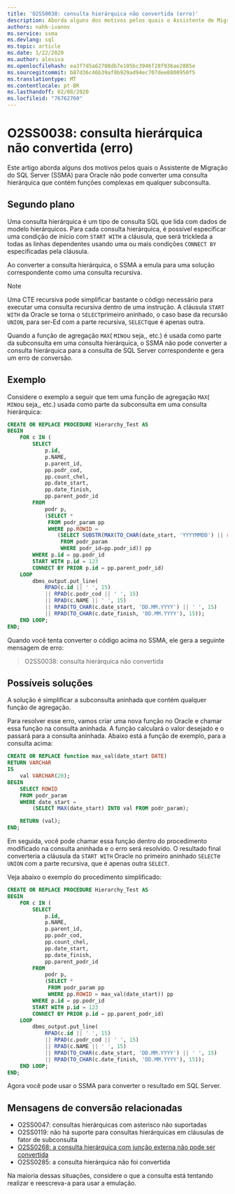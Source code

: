 ```yaml
---
title: 'O2SS0038: consulta hierárquica não convertida (erro)'
description: Aborda alguns dos motivos pelos quais o Assistente de Migração do SQL Server (SSMA) para Oracle não pode converter uma consulta hierárquica que contém funções complexas em qualquer subconsulta.
authors: nahk-ivanov
ms.service: ssma
ms.devlang: sql
ms.topic: article
ms.date: 1/22/2020
ms.author: alexiva
ms.openlocfilehash: ea3f7d5a62708db7e105bc3946f28f936ae2885e
ms.sourcegitcommit: b87d36c46b39af8b929ad94ec707dee8800950f5
ms.translationtype: MT
ms.contentlocale: pt-BR
ms.lasthandoff: 02/08/2020
ms.locfileid: "76762760"
---
```

# <a name="o2ss0038-hierarchical-query-not-converted-error"></a>O2SS0038: consulta hierárquica não convertida (erro)

Este artigo aborda alguns dos motivos pelos quais o Assistente de Migração do SQL Server (SSMA) para Oracle não pode converter uma consulta hierárquica que contém funções complexas em qualquer subconsulta.

## <a name="background"></a>Segundo plano

Uma consulta hierárquica é um tipo de consulta SQL que lida com dados de modelo hierárquicos. Para cada consulta hierárquica, é possível especificar uma condição de início com `START WITH` a cláusula, que será trickleda a todas as linhas dependentes usando uma ou mais condições `CONNECT BY` especificadas pela cláusula.

Ao converter a consulta hierárquica, o SSMA a emula para uma solução correspondente como uma consulta recursiva.

> [!NOTE]
> Uma CTE recursiva pode simplificar bastante o código necessário para executar uma consulta recursiva dentro de uma instrução. A cláusula `START WITH` da Oracle se torna o `SELECT`primeiro aninhado, o caso base da recursão `UNION`, para ser-Ed com a parte recursiva, `SELECT`que é apenas outra.

Quando a função de agregação `MAX`( `MIN`ou seja,, etc.) é usada como parte da subconsulta em uma consulta hierárquica, o SSMA não pode converter a consulta hierárquica para a consulta de SQL Server correspondente e gera um erro de conversão.

## <a name="example"></a>Exemplo

Considere o exemplo a seguir que tem uma função de agregação `MAX`( `MIN`ou seja,, etc.) usada como parte da subconsulta em uma consulta hierárquica:

```sql
CREATE OR REPLACE PROCEDURE Hierarchy_Test AS
BEGIN
    FOR c IN (
        SELECT
            p.id,
            p.NAME,
            p.parent_id,
            pp.podr_cod,
            pp.count_chel,
            pp.date_start,
            pp.date_finish,
            pp.parent_podr_id
        FROM
            podr p,
            (SELECT *
             FROM podr_param pp
             WHERE pp.ROWID =
                (SELECT SUBSTR(MAX(TO_CHAR(date_start, 'YYYYMMDD') || rowid), 9)
                 FROM podr_param
                 WHERE podr_id=pp.podr_id)) pp
        WHERE p.id = pp.podr_id
        START WITH p.id = 123
        CONNECT BY PRIOR p.id = pp.parent_podr_id)
    LOOP
        dbms_output.put_line(
            RPAD(c.id || ' ', 15)
            || RPAD(c.podr_cod || ' ', 15)
            || RPAD(c.NAME || ' ', 15)
            || RPAD(TO_CHAR(c.date_start, 'DD.MM.YYYY') || ' ', 15)
            || RPAD(TO_CHAR(c.date_finish, 'DD.MM.YYYY'), 15));
    END LOOP;
END;
```

Quando você tenta converter o código acima no SSMA, ele gera a seguinte mensagem de erro:

> O2SS0038: consulta hierárquica não convertida

## <a name="possible-remedies"></a>Possíveis soluções

A solução é simplificar a subconsulta aninhada que contém qualquer função de agregação.

Para resolver esse erro, vamos criar uma nova função no Oracle e chamar essa função na consulta aninhada. A função calculará o valor desejado e o passará para a consulta aninhada. Abaixo está a função de exemplo, para a consulta acima:

```sql
CREATE OR REPLACE function max_val(date_start DATE)
RETURN VARCHAR
IS
    val VARCHAR(20);
BEGIN
    SELECT ROWID
    FROM podr_param
    WHERE date_start =
        (SELECT MAX(date_start) INTO val FROM podr_param);

    RETURN (val);
END;
```

Em seguida, você pode chamar essa função dentro do procedimento modificado na consulta aninhada e o erro será resolvido. O resultado final converteria a cláusula da `START WITH` Oracle no primeiro aninhado `SELECT`e `UNION` com a parte recursiva, que é apenas outra `SELECT`.

Veja abaixo o exemplo do procedimento simplificado:

```sql
CREATE OR REPLACE PROCEDURE Hierarchy_Test AS
BEGIN
    FOR c IN (
        SELECT
            p.id,
            p.NAME,
            p.parent_id,
            pp.podr_cod,
            pp.count_chel,
            pp.date_start,
            pp.date_finish,
            pp.parent_podr_id
        FROM
            podr p,
            (SELECT *
             FROM podr_param pp
             WHERE pp.ROWID = max_val(date_start)) pp
        WHERE p.id = pp.podr_id
        START WITH p.id = 123
        CONNECT BY PRIOR p.id = pp.parent_podr_id)
    LOOP
        dbms_output.put_line(
            RPAD(c.id || ' ', 15)
            || RPAD(c.podr_cod || ' ', 15)
            || RPAD(c.NAME || ' ', 15)
            || RPAD(TO_CHAR(c.date_start, 'DD.MM.YYYY') || ' ', 15)
            || RPAD(TO_CHAR(c.date_finish, 'DD.MM.YYYY'), 15));
    END LOOP;
END;
```

Agora você pode usar o SSMA para converter o resultado em SQL Server.

## <a name="related-conversion-messages"></a>Mensagens de conversão relacionadas

* O2SS0047: consultas hierárquicas com asterisco não suportadas
* O2SS0119: não há suporte para consultas hierárquicas em cláusulas de fator de subconsulta
* [O2SS0268: a consulta hierárquica com junção externa não pode ser convertida](o2ss0268.md)
* O2SS0285: a consulta hierárquica não foi convertida

Na maioria dessas situações, considere o que a consulta está tentando realizar e reescreva-a para usar a emulação.
